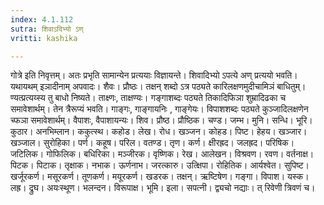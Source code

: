 ```yaml
---
index: 4.1.112
sutra: शिवाऽदिभ्यो ऽण्
vritti: kashika

---
```

गोत्रे इति निवृत्तम्। अतः प्रभृति सामान्येन प्रत्ययाः विज्ञायन्ते। शिवादिभ्यो ऽपत्ये अण् प्रत्ययो भवति। यथायथम् इञादीनाम् अपवादः। शैवः। प्रौष्ठः। तक्षन् शब्दो ऽत्र पठ्यते कारिलक्षणमुदीचामिञं बाधितुम्। ण्यत्प्रत्यय्स्य तु बाधो निष्यते। ताक्ष्णः, ताक्षण्यः। गङ्गाशब्दः पठ्यते तिकादिफिञा शुम्रादिढका च समावेशार्थम्। तेन त्रैरूप्यं भवति। गाङ्गः, गाङ्गायनिः , गाङ्गेयः। विपाशशब्दः पठ्यते कुञ्जादिलक्षणेन च्फञा समावेशार्थम्। वैपाशः, वैपाशायन्यः। शिव। प्रौष्ठ। प्रौष्ठिक। चण्ड। जम्भ। मुनि। सन्धि। भूरि। कुठार। अनभिम्लान। ककुत्स्थ। कहोड। लेख। रोध। खञ्जन। कोहड। पिष्ट। हेहय। खञ्जार। खञ्जाल। सुरोहिका। पर्ण। कहूष। परिल। वतण्ड। तृण। कर्ण। क्षीरह्रद। जलह्रद। परिषिक। जटिलिक। गोफिलिक। बधिरिका। मञ्जीरक। वृष्णिक। रेख। आलेखन। विश्रवण। रवण। वर्तनाक्ष। पिटक। पिटाक। तृक्षाक। नभाक। ऊर्णनाभ। जरत्कारु। उत्क्षिपा। रोहितिक। आर्यश्वेत। सुपिष्ट। खर्जूरकर्ण। मसूरकर्ण। तूणकर्ण। मयूरकर्ण। खडरक। तक्षन्। ऋष्टिषेण। गङ्गा। विपाश। यस्क। लह्र। द्रुघ। अयःस्थूण। भलन्दन। विरूपाक्ष। भूमि। इला। सपत्नी। द्व्यचो नद्याः। त् रिवेणी त्रिवणं च।